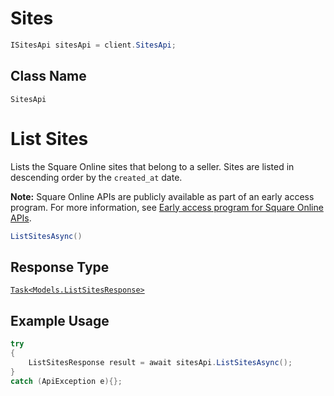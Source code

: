 # Sites

```csharp
ISitesApi sitesApi = client.SitesApi;
```

## Class Name

`SitesApi`


# List Sites

Lists the Square Online sites that belong to a seller. Sites are listed in descending order by the `created_at` date.

__Note:__ Square Online APIs are publicly available as part of an early access program. For more information, see [Early access program for Square Online APIs](../../https://developer.squareup.com/docs/online-api#early-access-program-for-square-online-apis).

```csharp
ListSitesAsync()
```

## Response Type

[`Task<Models.ListSitesResponse>`](../../doc/models/list-sites-response.md)

## Example Usage

```csharp
try
{
    ListSitesResponse result = await sitesApi.ListSitesAsync();
}
catch (ApiException e){};
```

